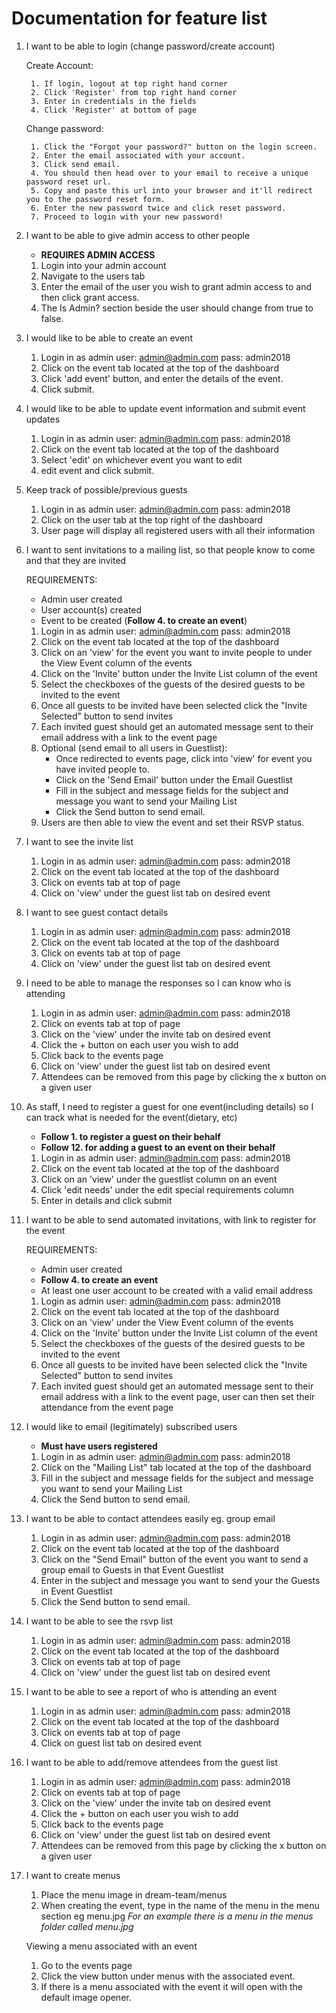 # Documentation for feature list

1. I want to be able to login (change password/create account)

	Create Account:
	
		1. If login, logout at top right hand corner
		2. Click 'Register' from top right hand corner
		3. Enter in credentials in the fields
		4. Click 'Register' at bottom of page

	Change password:
	
		1. Click the "Forgot your password?" button on the login screen.
		2. Enter the email associated with your account. 
		3. Click send email. 
		4. You should then head over to your email to receive a unique password reset url.
		5. Copy and paste this url into your browser and it'll redirect you to the password reset form. 
		6. Enter the new password twice and click reset password. 
		7. Proceed to login with your new password! 

2. I want to be able to give admin access to other people
	
	- **REQUIRES ADMIN ACCESS** 
	
	1. Login into your admin account
	2. Navigate to the users tab
	3. Enter the email of the user you wish to grant admin access to and then click grant access. 
	4. The Is Admin? section beside the user should change from true to false. 

4. I would like to be able to create an event

	1. Login in as admin user: admin@admin.com
			     pass: admin2018
	2. Click on the event tab located at the top of the dashboard
	3. Click 'add event' button, and enter the details of the event.
	4. Click submit.

5. I would like to be able to update event information and submit event updates
	
	1. Login in as admin user: admin@admin.com
			     pass: admin2018
	2. Click on the event tab located at the top of the dashboard
	3. Select 'edit' on whichever event you want to edit
	4. edit event and click submit.

6. Keep track of possible/previous guests
	
	1. Login in as admin user: admin@admin.com
			     pass: admin2018
	2. Click on the user tab at the top right of the dashboard
	3. User page will display all registered users with all their information

8. I want to sent invitations to a mailing list, so that people know to come and that they are invited
	
	REQUIREMENTS:
	- Admin user created
	- User account(s) created
	- Event to be created (**Follow 4. to create an event**)

	1. Login in as admin user: admin@admin.com pass: admin2018
	2. Click on the event tab located at the top of the dashboard
	3. Click on an 'view' for the event you want to invite people to under the View Event column of the events
	4. Click on the 'Invite' button under the Invite List column of the event
	5. Select the checkboxes of the guests of the desired guests to be invited to the event
	6. Once all guests to be invited have been selected click the "Invite Selected" button to send invites
	7. Each invited guest should get an automated message sent to their email address with a link to the event page
	8. Optional (send email to all users in Guestlist): 
		- Once redirected to events page, click into 'view' for event you have invited people to. 
		- Click on the 'Send Email' button under the Email Guestlist
		- Fill in the subject and message fields for the subject and message you want to send your Mailing List
		- Click the Send button to send email.
	9. Users are then able to view the event and set their RSVP status.


10. I want to see the invite list

	1. Login in as admin user: admin@admin.com
			     pass: admin2018
	2. Click on the event tab located at the top of the dashboard
	3. Click on events tab at top of page
	4. Click on 'view' under the guest list tab on desired event

11. I want to see guest contact details
	
	1. Login in as admin user: admin@admin.com
			     pass: admin2018
	2. Click on the event tab located at the top of the dashboard
	3. Click on events tab at top of page
	4. Click on 'view' under the guest list tab on desired event

12. I need to be able to manage the responses so I can know who is attending
	
	1. Login in as admin user: admin@admin.com
			     pass: admin2018
	2. Click on events tab at top of page
	3. Click on the 'view' under the invite tab on desired event
	4. Click the + button on each user you wish to add
	5. Click back to the events page
	6. Click on 'view' under the guest list tab on desired event
	7. Attendees can be removed from this page by clicking the x button on a given user

13. As staff, I need to register a guest for one event(including details) so I can track what is needed for the event(dietary, etc)
	
	- **Follow 1. to register a guest on their behalf**
	- **Follow 12. for adding a guest to an event on their behalf**
	
	1. Login in as admin user: admin@admin.com
			     pass: admin2018
	2. Click on the event tab located at the top of the dashboard
	3. Click on an 'view' under the guestlist column on an event
	4. Click 'edit needs' under the edit special requirements column
	5. Enter in details and click submit

14. I want to be able to send automated invitations, with link to register for the event

	REQUIREMENTS:
	- Admin user created
	- **Follow 4. to create an event**
	- At least one user account to be created with a valid email address

	1. Login as admin user: admin@admin.com
					pass: admin2018
	2. Click on the event tab located at the top of the dashboard
	3. Click on an 'view' under the View Event column of the events
	4. Click on the 'Invite' button under the Invite List column of the event
	5. Select the checkboxes of the guests of the desired guests to be invited to the event
	6. Once all guests to be invited have been selected click the "Invite Selected" button to send invites
	7. Each invited guest should get an automated message sent to their email address with a link to the event page, user can then set their attendance from the event page


20. I would like to email (legitimately) subscribed users
	
	- **Must have users registered**
	
	1. Login in as admin user: admin@admin.com pass: admin2018
	2. Click on the "Mailing List" tab located at the top of the dashboard
	3. Fill in the subject and message fields for the subject and message you want to send your Mailing List
	4. Click the Send button to send email.

21. I want to be able to contact attendees easily eg. group email
	
	1. Login in as admin user: admin@admin.com pass: admin2018
	2. Click on the event tab located at the top of the dashboard
	3. Click on the "Send Email" button of the event you want to send a group email to Guests in that Event Guestlist
	4. Enter in the subject and message you want to send your the Guests in Event Guestlist
	5. Click the Send button to send email.

22. I want to be able to see the rsvp list
	
	1. Login in as admin user: admin@admin.com
			     pass: admin2018
	2. Click on the event tab located at the top of the dashboard
	3. Click on events tab at top of page
	4. Click on 'view' under the guest list tab on desired event

24. I want to be able to see a report of who is attending an event
	
	1. Login in as admin user: admin@admin.com
			     pass: admin2018
	2. Click on the event tab located at the top of the dashboard
	3. Click on events tab at top of page
	4. Click on guest list tab on desired event

28. I want to be able to add/remove attendees from the guest list
	
	1. Login in as admin user: admin@admin.com
			     pass: admin2018
	2. Click on events tab at top of page
	3. Click on the 'view' under the invite tab on desired event
	4. Click the + button on each user you wish to add
	5. Click back to the events page
	6. Click on 'view' under the guest list tab on desired event
	7. Attendees can be removed from this page by clicking the x button on a given user

29. I want to create menus
	
	1. Place the menu image in dream-team/menus
	2. When creating the event, type in the name of the menu in the menu section eg menu.jpg
	*For an example there is a menu in the menus folder called menu.jpg*

	Viewing a menu associated with an event

	1. Go to the events page
	2. Click the view button under menus with the associated event. 
	3. If there is a menu associated with the event it will open with the default image opener. 


